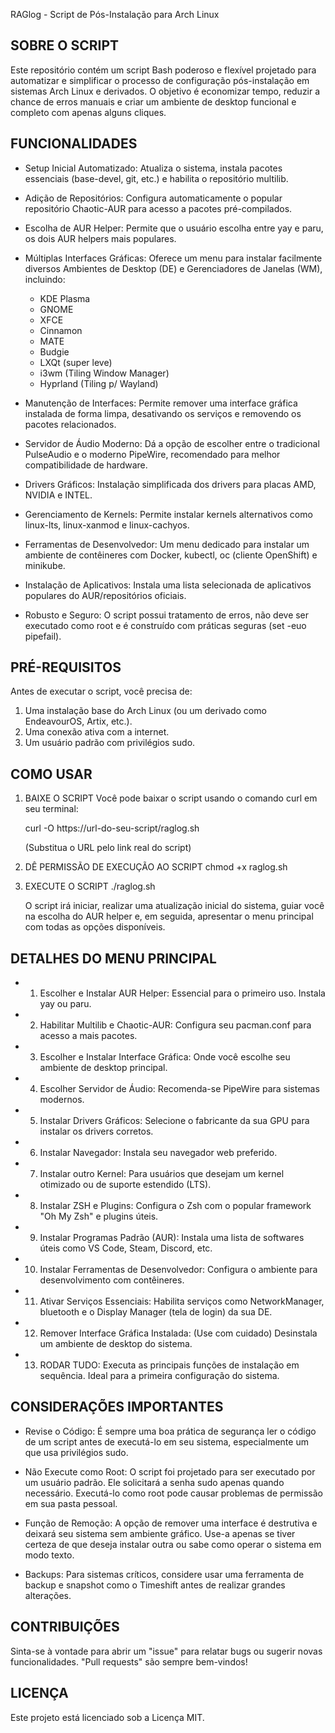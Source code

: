 
  RAGlog - Script de Pós-Instalação para Arch Linux



SOBRE O SCRIPT
-----------------
Este repositório contém um script Bash poderoso e flexível projetado para automatizar e simplificar o processo de configuração pós-instalação em sistemas Arch Linux e derivados. O objetivo é economizar tempo, reduzir a chance de erros manuais e criar um ambiente de desktop funcional e completo com apenas alguns cliques.


FUNCIONALIDADES
---------------
* Setup Inicial Automatizado: Atualiza o sistema, instala pacotes essenciais (base-devel, git, etc.) e habilita o repositório multilib.

* Adição de Repositórios: Configura automaticamente o popular repositório Chaotic-AUR para acesso a pacotes pré-compilados.

* Escolha de AUR Helper: Permite que o usuário escolha entre yay e paru, os dois AUR helpers mais populares.

* Múltiplas Interfaces Gráficas: Oferece um menu para instalar facilmente diversos Ambientes de Desktop (DE) e Gerenciadores de Janelas (WM), incluindo:
    - KDE Plasma
    - GNOME
    - XFCE
    - Cinnamon
    - MATE
    - Budgie
    - LXQt (super leve)
    - i3wm (Tiling Window Manager)
    - Hyprland (Tiling p/ Wayland)

* Manutenção de Interfaces: Permite remover uma interface gráfica instalada de forma limpa, desativando os serviços e removendo os pacotes relacionados.

* Servidor de Áudio Moderno: Dá a opção de escolher entre o tradicional PulseAudio e o moderno PipeWire, recomendado para melhor compatibilidade de hardware.

* Drivers Gráficos: Instalação simplificada dos drivers para placas AMD, NVIDIA e INTEL.

* Gerenciamento de Kernels: Permite instalar kernels alternativos como linux-lts, linux-xanmod e linux-cachyos.

* Ferramentas de Desenvolvedor: Um menu dedicado para instalar um ambiente de contêineres com Docker, kubectl, oc (cliente OpenShift) e minikube.

* Instalação de Aplicativos: Instala uma lista selecionada de aplicativos populares do AUR/repositórios oficiais.

* Robusto e Seguro: O script possui tratamento de erros, não deve ser executado como root e é construído com práticas seguras (set -euo pipefail).


PRÉ-REQUISITOS
---------------
Antes de executar o script, você precisa de:

1. Uma instalação base do Arch Linux (ou um derivado como EndeavourOS, Artix, etc.).
2. Uma conexão ativa com a internet.
3. Um usuário padrão com privilégios sudo.


COMO USAR
----------
1. BAIXE O SCRIPT
   Você pode baixar o script usando o comando curl em seu terminal:

   curl -O https://url-do-seu-script/raglog.sh

   (Substitua o URL pelo link real do script)

2. DÊ PERMISSÃO DE EXECUÇÃO AO SCRIPT
   chmod +x raglog.sh

3. EXECUTE O SCRIPT
   ./raglog.sh

   O script irá iniciar, realizar uma atualização inicial do sistema, guiar você na escolha do AUR helper e, em seguida, apresentar o menu principal com todas as opções disponíveis.


DETALHES DO MENU PRINCIPAL
--------------------------
* 1) Escolher e Instalar AUR Helper: Essencial para o primeiro uso. Instala yay ou paru.
* 2) Habilitar Multilib e Chaotic-AUR: Configura seu pacman.conf para acesso a mais pacotes.
* 3) Escolher e Instalar Interface Gráfica: Onde você escolhe seu ambiente de desktop principal.
* 4) Escolher Servidor de Áudio: Recomenda-se PipeWire para sistemas modernos.
* 5) Instalar Drivers Gráficos: Selecione o fabricante da sua GPU para instalar os drivers corretos.
* 6) Instalar Navegador: Instala seu navegador web preferido.
* 7) Instalar outro Kernel: Para usuários que desejam um kernel otimizado ou de suporte estendido (LTS).
* 8) Instalar ZSH e Plugins: Configura o Zsh com o popular framework "Oh My Zsh" e plugins úteis.
* 9) Instalar Programas Padrão (AUR): Instala uma lista de softwares úteis como VS Code, Steam, Discord, etc.
* 10) Instalar Ferramentas de Desenvolvedor: Configura o ambiente para desenvolvimento com contêineres.
* 11) Ativar Serviços Essenciais: Habilita serviços como NetworkManager, bluetooth e o Display Manager (tela de login) da sua DE.
* 12) Remover Interface Gráfica Instalada: (Use com cuidado) Desinstala um ambiente de desktop do sistema.
* 13) RODAR TUDO: Executa as principais funções de instalação em sequência. Ideal para a primeira configuração do sistema.


CONSIDERAÇÕES IMPORTANTES
------------------------
- Revise o Código: É sempre uma boa prática de segurança ler o código de um script antes de executá-lo em seu sistema, especialmente um que usa privilégios sudo.

- Não Execute como Root: O script foi projetado para ser executado por um usuário padrão. Ele solicitará a senha sudo apenas quando necessário. Executá-lo como root pode causar problemas de permissão em sua pasta pessoal.

- Função de Remoção: A opção de remover uma interface é destrutiva e deixará seu sistema sem ambiente gráfico. Use-a apenas se tiver certeza de que deseja instalar outra ou sabe como operar o sistema em modo texto.

- Backups: Para sistemas críticos, considere usar uma ferramenta de backup e snapshot como o Timeshift antes de realizar grandes alterações.


CONTRIBUIÇÕES
-------------
Sinta-se à vontade para abrir um "issue" para relatar bugs ou sugerir novas funcionalidades. "Pull requests" são sempre bem-vindos!


LICENÇA
-------
Este projeto está licenciado sob a Licença MIT.

